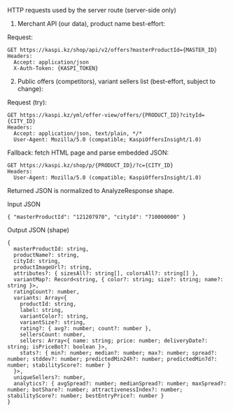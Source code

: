 HTTP requests used by the server route (server-side only)

1) Merchant API (our data), product name best-effort:

Request:

```
GET https://kaspi.kz/shop/api/v2/offers?masterProductId={MASTER_ID}
Headers:
  Accept: application/json
  X-Auth-Token: {KASPI_TOKEN}
```

2) Public offers (competitors), variant sellers list (best-effort, subject to change):

Request (try):

```
GET https://kaspi.kz/yml/offer-view/offers/{PRODUCT_ID}?cityId={CITY_ID}
Headers:
  Accept: application/json, text/plain, */*
  User-Agent: Mozilla/5.0 (compatible; KaspiOffersInsight/1.0)
```

Fallback: fetch HTML page and parse embedded JSON:

```
GET https://kaspi.kz/shop/p/{PRODUCT_ID}/?c={CITY_ID}
Headers:
  User-Agent: Mozilla/5.0 (compatible; KaspiOffersInsight/1.0)
```

Returned JSON is normalized to AnalyzeResponse shape.


Input JSON

```
{ "masterProductId": "121207970", "cityId": "710000000" }
```

Output JSON (shape)

```
{
  masterProductId: string,
  productName?: string,
  cityId: string,
  productImageUrl?: string,
  attributes?: { sizesAll?: string[], colorsAll?: string[] },
  variantMap?: Record<string, { color?: string; size?: string; name?: string }>,
  ratingCount?: number,
  variants: Array<{
    productId: string,
    label: string,
    variantColor?: string,
    variantSize?: string,
    rating?: { avg?: number; count?: number },
    sellersCount: number,
    sellers: Array<{ name: string; price: number; deliveryDate?: string; isPriceBot?: boolean }>,
    stats?: { min?: number; median?: number; max?: number; spread?: number; stddev?: number; predictedMin24h?: number; predictedMin7d?: number; stabilityScore?: number }
  }>,
  uniqueSellers?: number,
  analytics?: { avgSpread?: number; medianSpread?: number; maxSpread?: number; botShare?: number; attractivenessIndex?: number; stabilityScore?: number; bestEntryPrice?: number }
}
```

